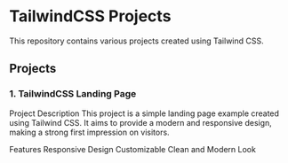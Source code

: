 # TailwindCSS Projects
This repository contains various projects created using Tailwind CSS.
## Projects
### 1. TailwindCSS Landing Page
Project Description
This project is a simple landing page example created using Tailwind CSS. It aims to provide a modern and responsive design, making a strong first impression on visitors.

Features
Responsive Design
Customizable
Clean and Modern Look
